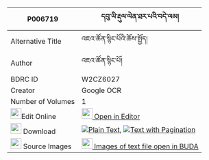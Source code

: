 |P006719|དབུ་ཡི་རྡུལ་ལེན་ཐར་པའི་བདེ་ལམ། 
| --- | --- 
|Alternative Title |འཇའ་ཚོན་སྙིང་པོའི་ཆོས་སྤྱོད།
|Author| འཇའ་ཚོན་སྙིང་པོ།
|BDRC ID | W2CZ6027
|Creator | Google OCR
|Number of Volumes| 1
|<img width="25" src="https://img.icons8.com/color/25/000000/edit-property.png">Edit Online| [<img width="25" src="https://avatars.githubusercontent.com/u/45091458?s=200&v=4"> Open in Editor](http://editor.openpecha.org/P006719)
|<img width="25" src="https://img.icons8.com/fluent/48/000000/download-2.png"/>  Download | [![](https://img.icons8.com/color/20/000000/txt.png)Plain Text](https://github.com/Openpecha/P006719/releases/download/v1/jatson_nyingpo_i_chocho_plain_P006719.zip), [![](https://img.icons8.com/color/20/000000/txt.png)Text with Pagination](https://github.com/Openpecha/P006719/releases/download/v1/jatson_nyingpo_i_chocho_pages_P006719.zip)
|<img width="25" src="https://img.icons8.com/plasticine/100/000000/pictures-folder.png"/>  Source Images | [<img width="25" src="https://library.bdrc.io/icons/BUDA-small.svg"> Images of text file open in BUDA](https://library.bdrc.io/show/bdr:W2CZ6027)